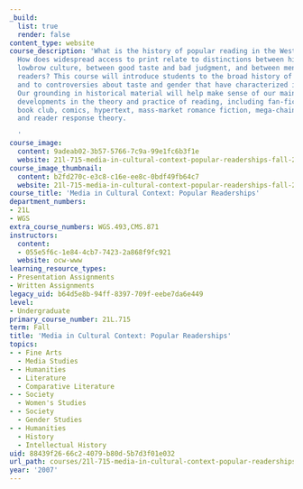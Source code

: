 ```yaml
---
_build:
  list: true
  render: false
content_type: website
course_description: 'What is the history of popular reading in the Western world?
  How does widespread access to print relate to distinctions between highbrow and
  lowbrow culture, between good taste and bad judgment, and between men and women
  readers? This course will introduce students to the broad history of popular reading
  and to controversies about taste and gender that have characterized its development.
  Our grounding in historical material will help make sense of our main focus: recent
  developments in the theory and practice of reading, including fan-fiction, Oprah''s
  book club, comics, hypertext, mass-market romance fiction, mega-chain bookstores,
  and reader response theory.

  '
course_image:
  content: 9adeab02-3b57-5766-7c9a-99e1fc6b3f1e
  website: 21l-715-media-in-cultural-context-popular-readerships-fall-2007
course_image_thumbnail:
  content: b2fd270c-e3c8-c16e-ee8c-0bdf49fb64c7
  website: 21l-715-media-in-cultural-context-popular-readerships-fall-2007
course_title: 'Media in Cultural Context: Popular Readerships'
department_numbers:
- 21L
- WGS
extra_course_numbers: WGS.493,CMS.871
instructors:
  content:
  - 055e5f6c-1e84-4cb7-7423-2a868f9fc921
  website: ocw-www
learning_resource_types:
- Presentation Assignments
- Written Assignments
legacy_uid: b64d5e8b-94ff-8397-709f-eebe7da6e449
level:
- Undergraduate
primary_course_number: 21L.715
term: Fall
title: 'Media in Cultural Context: Popular Readerships'
topics:
- - Fine Arts
  - Media Studies
- - Humanities
  - Literature
  - Comparative Literature
- - Society
  - Women's Studies
- - Society
  - Gender Studies
- - Humanities
  - History
  - Intellectual History
uid: 88439f26-66c2-4079-b80d-5b7d3f01e032
url_path: courses/21l-715-media-in-cultural-context-popular-readerships-fall-2007
year: '2007'
---
```

